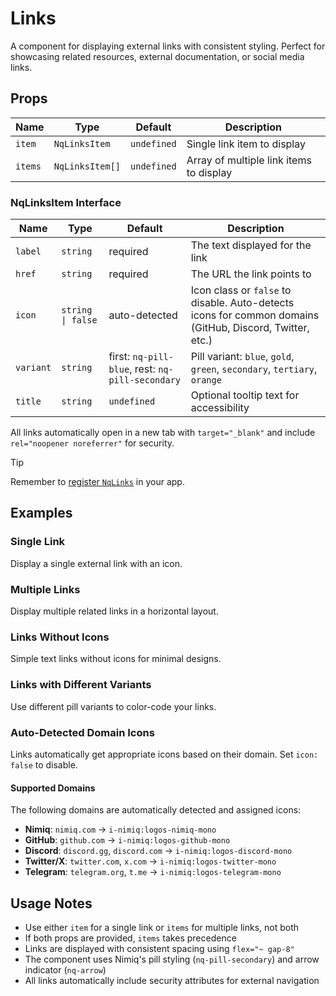 # Links

A component for displaying external links with consistent styling. Perfect for showcasing related resources, external documentation, or social media links.

## Props

| Name    | Type            | Default     | Description                             |
| ------- | --------------- | ----------- | --------------------------------------- |
| `item`  | `NqLinksItem`   | `undefined` | Single link item to display             |
| `items` | `NqLinksItem[]` | `undefined` | Array of multiple link items to display |

### NqLinksItem Interface

| Name      | Type              | Default                                          | Description                                                                                              |
| --------- | ----------------- | ------------------------------------------------ | -------------------------------------------------------------------------------------------------------- |
| `label`   | `string`          | required                                         | The text displayed for the link                                                                          |
| `href`    | `string`          | required                                         | The URL the link points to                                                                               |
| `icon`    | `string \| false` | auto-detected                                    | Icon class or `false` to disable. Auto-detects icons for common domains (GitHub, Discord, Twitter, etc.) |
| `variant` | `string`          | first: `nq-pill-blue`, rest: `nq-pill-secondary` | Pill variant: `blue`, `gold`, `green`, `secondary`, `tertiary`, `orange`                                 |
| `title`   | `string`          | `undefined`                                      | Optional tooltip text for accessibility                                                                  |

All links automatically open in a new tab with `target="_blank"` and include `rel="noopener noreferrer"` for security.

> [!TIP]
> Remember to [register `NqLinks`](/vitepress-theme/#register-the-components) in your app.

## Examples

### Single Link

Display a single external link with an icon.

<ComponentPreview lang="vue">

<NqPlayground>
<NqLinks :item="{
  label: 'GitHub Repository',
  href: 'https://github.com/nimiq/ui',
  icon: 'i-nimiq:external',
  title: 'View source code on GitHub'
}" />
</NqPlayground>

</ComponentPreview>

### Multiple Links

Display multiple related links in a horizontal layout.

<ComponentPreview lang="vue">

<NqPlayground>
<NqLinks :items="[
  {
    label: 'Documentation',
    href: 'https://docs.nimiq.com',
    icon: 'i-nimiq:book',
    title: 'Read the documentation'
  },
  {
    label: 'Discord',
    href: 'https://discord.gg/nimiq',
    icon: 'i-nimiq:chat',
    title: 'Join our Discord community'
  },
  {
    label: 'Twitter',
    href: 'https://twitter.com/nimiq',
    icon: 'i-nimiq:twitter',
    title: 'Follow us on Twitter'
  }
]" />
</NqPlayground>

</ComponentPreview>

### Links Without Icons

Simple text links without icons for minimal designs.

<ComponentPreview lang="vue">

<NqPlayground>
<NqLinks :items="[
  {
    label: 'Terms of Service',
    href: '/terms'
  },
  {
    label: 'Privacy Policy',
    href: '/privacy'
  },
  {
    label: 'Contact',
    href: '/contact'
  }
]" />
</NqPlayground>

</ComponentPreview>

### Links with Different Variants

Use different pill variants to color-code your links.

<ComponentPreview lang="vue">

<NqPlayground>
<NqLinks :items="[
  {
    label: 'Documentation',
    href: '/docs',
    variant: 'nq-pill-blue',
    icon: 'i-nimiq:book'
  },
  {
    label: 'API Reference',
    href: '/api',
    variant: 'nq-pill-green',
    icon: 'i-nimiq:code'
  },
  {
    label: 'Support',
    href: '/support',
    variant: 'nq-pill-orange',
    icon: 'i-nimiq:help'
  }
]" />
</NqPlayground>

</ComponentPreview>

### Auto-Detected Domain Icons

Links automatically get appropriate icons based on their domain. Set `icon: false` to disable.

<ComponentPreview lang="vue">

<NqPlayground>
<NqLinks :items="[
  {
    label: 'GitHub Repository',
    href: 'https://github.com/nimiq/ui'
  },
  {
    label: 'Discord Community',
    href: 'https://discord.gg/nimiq'
  },
  {
    label: 'Follow on Twitter',
    href: 'https://twitter.com/nimiq'
  },
  {
    label: 'No Icon Link',
    href: 'https://example.com',
    icon: false
  }
]" />
</NqPlayground>

</ComponentPreview>

#### Supported Domains

The following domains are automatically detected and assigned icons:

- **Nimiq**: `nimiq.com` → `i-nimiq:logos-nimiq-mono`
- **GitHub**: `github.com` → `i-nimiq:logos-github-mono`
- **Discord**: `discord.gg`, `discord.com` → `i-nimiq:logos-discord-mono`
- **Twitter/X**: `twitter.com`, `x.com` → `i-nimiq:logos-twitter-mono`
- **Telegram**: `telegram.org`, `t.me` → `i-nimiq:logos-telegram-mono`

## Usage Notes

- Use either `item` for a single link or `items` for multiple links, not both
- If both props are provided, `items` takes precedence
- Links are displayed with consistent spacing using `flex="~ gap-8"`
- The component uses Nimiq's pill styling (`nq-pill-secondary`) and arrow indicator (`nq-arrow`)
- All links automatically include security attributes for external navigation
